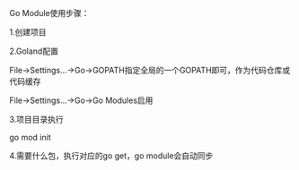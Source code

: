 Go Module使用步骤：

1.创建项目

2.Goland配置

File->Settings...->Go->GOPATH指定全局的一个GOPATH即可，作为代码仓库或代码缓存

File->Settings...->Go->Go Modules启用

3.项目目录执行

go mod init

4.需要什么包，执行对应的go get，go module会自动同步


